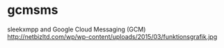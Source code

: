 # gcmsms
sleekxmpp and Google Cloud Messaging (GCM) 
http://netbizltd.com/wp/wp-content/uploads/2015/03/funktionsgrafik.jpg
